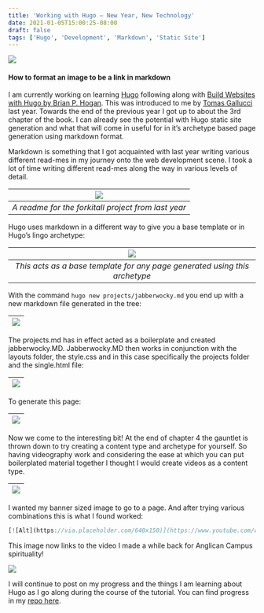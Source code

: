 ```yaml
---
title: 'Working with Hugo — New Year, New Technology'
date: 2021-01-05T15:00:25-08:00
draft: false
tags: ['Hugo', 'Development', 'Markdown', 'Static Site']
---
```


![](/images/blog-images/working-with-hugo/1_edrHHUk9_xuhacDZEHLJaw.jpeg#header)

<!--more-->

#### How to format an image to be a link in markdown

I am currently working on learning [Hugo](https://gohugo.io/) following along with [Build Websites with Hugo by Brian P. Hogan](https://pragprog.com/titles/bhhugo/build-websites-with-hugo/). This was introduced to me by [Tomas Gallucci](https://medium.com/u/ffdda1bb71c0) last year. Towards the end of the previous year I got up to about the 3rd chapter of the book. I can already see the potential with Hugo static site generation and what that will come in useful for in it’s archetype based page generation using markdown format.

Markdown is something that I got acquainted with last year writing various different read-mes in my journey onto the web development scene. I took a lot of time writing different read-mes along the way in various levels of detail.

| ![](/images/blog-images/working-with-hugo/1_l0DSpxWN7a5YT_o00-P6lA.png) |
| :---------------------------------------------------------------------: |
|           _A readme for the forkitall project from last year_           |

Hugo uses markdown in a different way to give you a base template or in Hugo’s lingo archetype:

|  ![](/images/blog-images/working-with-hugo/1_mruQXXMUfbfF6vLCiTjF5g.png)   |
| :------------------------------------------------------------------------: |
| _This acts as a base template for any page generated using this archetype_ |

With the command `hugo new projects/jabberwocky.md` you end up with a new markdown file generated in the tree:

| ![](/images/blog-images/working-with-hugo/1_Aas7-uO2WfdxzCzFCm7Xzg.png) |
| :---------------------------------------------------------------------: |

The projects.md has in effect acted as a boilerplate and created jabberwocky.MD. Jabberwocky.MD then works in conjunction with the layouts folder, the style.css and in this case specifically the projects folder and the single.html file:

| ![](/images/blog-images/working-with-hugo/1_fuwCnjzp5g9NCbDDfYEapA.png) |
| :---------------------------------------------------------------------: |

To generate this page:

| ![](/images/blog-images/working-with-hugo/1_jSOQThAzcku8D_6jcIx8RA.png) |
| :---------------------------------------------------------------------: |

Now we come to the interesting bit! At the end of chapter 4 the gauntlet is thrown down to try creating a content type and archetype for yourself. So having videography work and considering the ease at which you can put boilerplated material together I thought I would create videos as a content type.

| ![](/images/blog-images/working-with-hugo/1_T58MvVEcfk0OwirVODjs6w.png) |
| :---------------------------------------------------------------------: |

I wanted my banner sized image to go to a page. And after trying various combinations this is what I found worked:

```javascript
[![Alt](https://via.placeholder.com/640x150)](https://www.youtube.com/watch?v=soZ9rBhGM5k&feature=youtu.be)
```

This image now links to the video I made a while back for Anglican Campus spirituality!

![](/images/blog-images/working-with-hugo/1_GH7X8LAx2H7hWij1Y52HVA.gif#.width-800)

I will continue to post on my progress and the things I am learning about Hugo as I go along during the course of the tutorial. You can find progress in my [repo here](https://github.com/AndrewRLloyd88/hugo-porfolio-template).
